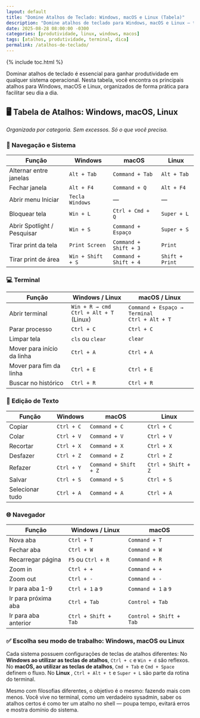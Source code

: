 ```yaml
---
layout: default
title: "Domine Atalhos de Teclado: Windows, macOS e Linux (Tabela)"
description: "Domine atalhos de teclado para Windows, macOS e Linux — tabela completa para quem usa múltiplos sistemas e terminal no dia a dia!"
date: 2025-08-28 08:00:00 -0300
categories: [produtividade, linux, windows, macos]
tags: [atalhos, produtividade, terminal, dica]
permalink: /atalhos-de-teclado/
---
```


 

{% include toc.html %}


<section class="post-content">

<p>Dominar atalhos de teclado é essencial para ganhar produtividade em qualquer sistema operacional. Nesta tabela, você encontra os principais atalhos para Windows, macOS e Linux, organizados de forma prática para facilitar seu dia a dia.</p>


<h2>🖥️ Tabela de Atalhos: Windows, macOS, Linux</h2>
<p><em>Organizada por categoria. Sem excessos. Só o que você precisa.</em></p>

<h3>🔧 Navegação e Sistema</h3>
<table>
  <thead>
    <tr>
      <th>Função</th>
      <th>Windows</th>
      <th>macOS</th>
      <th>Linux</th>
    </tr>
  </thead>
  <tbody>
    <tr>
      <td>Alternar entre janelas</td>
      <td><code>Alt + Tab</code></td>
      <td><code>Command + Tab</code></td>
      <td><code>Alt + Tab</code></td>
    </tr>
    <tr>
      <td>Fechar janela</td>
      <td><code>Alt + F4</code></td>
      <td><code>Command + Q</code></td>
      <td><code>Alt + F4</code></td>
    </tr>
    <tr>
      <td>Abrir menu Iniciar</td>
      <td><code>Tecla Windows</code></td>
      <td>—</td>
      <td>—</td>
    </tr>
    <tr>
      <td>Bloquear tela</td>
      <td><code>Win + L</code></td>
      <td><code>Ctrl + Cmd + Q</code></td>
      <td><code>Super + L</code></td>
    </tr>
    <tr>
      <td>Abrir Spotlight / Pesquisar</td>
      <td><code>Win + S</code></td>
      <td><code>Command + Espaço</code></td>
      <td><code>Super + S</code></td>
    </tr>
    <tr>
      <td>Tirar print da tela</td>
      <td><code>Print Screen</code></td>
      <td><code>Command + Shift + 3</code></td>
      <td><code>Print</code></td>
    </tr>
    <tr>
      <td>Tirar print de área</td>
      <td><code>Win + Shift + S</code></td>
      <td><code>Command + Shift + 4</code></td>
      <td><code>Shift + Print</code></td>
    </tr>
  </tbody>
</table>

<h3>💻 Terminal</h3>
<table>
  <thead>
    <tr>
      <th>Função</th>
      <th>Windows / Linux</th>
      <th>macOS / Linux</th>
    </tr>
  </thead>
  <tbody>
    <tr>
      <td>Abrir terminal</td>
      <td><code>Win + R → cmd</code><br><code>Ctrl + Alt + T</code> (Linux)</td>
      <td><code>Command + Espaço → Terminal</code><br><code>Ctrl + Alt + T</code></td>
    </tr>
    <tr>
      <td>Parar processo</td>
      <td><code>Ctrl + C</code></td>
      <td><code>Ctrl + C</code></td>
    </tr>
    <tr>
      <td>Limpar tela</td>
      <td><code>cls</code> ou <code>clear</code></td>
      <td><code>clear</code></td>
    </tr>
    <tr>
      <td>Mover para início da linha</td>
      <td><code>Ctrl + A</code></td>
      <td><code>Ctrl + A</code></td>
    </tr>
    <tr>
      <td>Mover para fim da linha</td>
      <td><code>Ctrl + E</code></td>
      <td><code>Ctrl + E</code></td>
    </tr>
    <tr>
      <td>Buscar no histórico</td>
      <td><code>Ctrl + R</code></td>
      <td><code>Ctrl + R</code></td>
    </tr>
  </tbody>
</table>

<h3>📝 Edição de Texto</h3>
<table>
  <thead>
    <tr>
      <th>Função</th>
      <th>Windows</th>
      <th>macOS</th>
      <th>Linux</th>
    </tr>
  </thead>
  <tbody>
    <tr>
      <td>Copiar</td>
      <td><code>Ctrl + C</code></td>
      <td><code>Command + C</code></td>
      <td><code>Ctrl + C</code></td>
    </tr>
    <tr>
      <td>Colar</td>
      <td><code>Ctrl + V</code></td>
      <td><code>Command + V</code></td>
      <td><code>Ctrl + V</code></td>
    </tr>
    <tr>
      <td>Recortar</td>
      <td><code>Ctrl + X</code></td>
      <td><code>Command + X</code></td>
      <td><code>Ctrl + X</code></td>
    </tr>
    <tr>
      <td>Desfazer</td>
      <td><code>Ctrl + Z</code></td>
      <td><code>Command + Z</code></td>
      <td><code>Ctrl + Z</code></td>
    </tr>
    <tr>
      <td>Refazer</td>
      <td><code>Ctrl + Y</code></td>
      <td><code>Command + Shift + Z</code></td>
      <td><code>Ctrl + Shift + Z</code></td>
    </tr>
    <tr>
      <td>Salvar</td>
      <td><code>Ctrl + S</code></td>
      <td><code>Command + S</code></td>
      <td><code>Ctrl + S</code></td>
    </tr>
    <tr>
      <td>Selecionar tudo</td>
      <td><code>Ctrl + A</code></td>
      <td><code>Command + A</code></td>
      <td><code>Ctrl + A</code></td>
    </tr>
  </tbody>
</table>

<h3>🌐 Navegador</h3>
<table>
  <thead>
    <tr>
      <th>Função</th>
      <th>Windows / Linux</th>
      <th>macOS</th>
    </tr>
  </thead>
  <tbody>
    <tr>
      <td>Nova aba</td>
      <td><code>Ctrl + T</code></td>
      <td><code>Command + T</code></td>
    </tr>
    <tr>
      <td>Fechar aba</td>
      <td><code>Ctrl + W</code></td>
      <td><code>Command + W</code></td>
    </tr>
    <tr>
      <td>Recarregar página</td>
      <td><code>F5</code> ou <code>Ctrl + R</code></td>
      <td><code>Command + R</code></td>
    </tr>
    <tr>
      <td>Zoom in</td>
      <td><code>Ctrl + +</code></td>
      <td><code>Command + +</code></td>
    </tr>
    <tr>
      <td>Zoom out</td>
      <td><code>Ctrl + -</code></td>
      <td><code>Command + -</code></td>
    </tr>
    <tr>
      <td>Ir para aba 1-9</td>
      <td><code>Ctrl + 1</code> a <code>9</code></td>
      <td><code>Command + 1</code> a <code>9</code></td>
    </tr>
    <tr>
      <td>Ir para próxima aba</td>
      <td><code>Ctrl + Tab</code></td>
      <td><code>Control + Tab</code></td>
    </tr>
    <tr>
      <td>Ir para aba anterior</td>
      <td><code>Ctrl + Shift + Tab</code></td>
      <td><code>Control + Shift + Tab</code></td>
    </tr>
  </tbody>
</table>


<h3>✅ Escolha seu modo de trabalho: Windows, macOS ou Linux</h3>


<p>Cada sistema possuem configurações de teclas de atalhos diferentes:  
No <strong>Windows ao utilizar as teclas de atalhos</strong>, <code>Ctrl + c</code> e <code>Win + d</code> são reflexos.  
No <strong>macOS, ao utilizar as teclas de atalhos</strong>, <code>Cmd + Tab</code> e <code>Cmd + Space</code> definem o fluxo.  
No <strong>Linux </strong>, <code>Ctrl + Alt + t</code> e <code>Super + L</code> são parte da rotina do terminal.</p>

<p>Mesmo com filosofias diferentes, o objetivo é o mesmo: fazendo mais com menos.  
Você vive no terminal, como um verdadeiro sysadmin, saber os atalhos certos é como ter um atalho no shell — poupa tempo, evitará erros e mostra domínio do sistema.</p>


